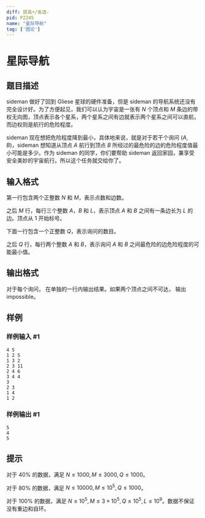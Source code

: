 ```yaml
---
diff: 提高+/省选-
pid: P2245
name: "星际导航"
tag: ['图论']
---
```

# 星际导航
## 题目描述

$\text{sideman}$ 做好了回到 $\text{Gliese}$ 星球的硬件准备，但是 $\text{sideman}$ 的导航系统还没有完全设计好。为了方便起见，我们可以认为宇宙是一张有 $N$ 个顶点和 $M$ 条边的带权无向图，顶点表示各个星系，两个星系之间有边就表示两个星系之间可以直航，而边权则是航行的危险程度。

$\text{sideman}$ 现在想把危险程度降到最小，具体地来说，就是对于若干个询问 $(A, B)$，$\text{sideman}$ 想知道从顶点 $A$ 航行到顶点 $B$ 所经过的最危险的边的危险程度值最小可能是多少。作为 $\text{sideman}$ 的同学，你们要帮助 $\text{sideman}$ 返回家园，兼享受安全美妙的宇宙航行。所以这个任务就交给你了。
## 输入格式

第一行包含两个正整数 $N$ 和 $M$，表示点数和边数。

之后 $M$ 行，每行三个整数 $A$，$B$ 和 $L$，表示顶点 $A$ 和 $B$ 之间有一条边长为 $L$ 的边。顶点从 $1$ 开始标号。

下面一行包含一个正整数 $Q$，表示询问的数目。

之后 $Q$ 行，每行两个整数 $A$ 和 $B$，表示询问 $A$ 和 $B$ 之间最危险的边危险程度的可能最小值。
## 输出格式

对于每个询问， 在单独的一行内输出结果。如果两个顶点之间不可达， 输出 $\text{impossible}$。
## 样例

### 样例输入 #1
```
4 5
1 2 5
1 3 2
2 3 11
2 4 6
3 4 4
3
2 3
1 4
1 2

```
### 样例输出 #1
```
5
4
5

```
## 提示

对于 $40\%$ 的数据，满足 $N \leq 1000, M \leq 3000, Q \leq 1000$。

对于 $80\%$ 的数据，满足 $N \leq 10000, M \leq 10^5, Q \leq 1000$。

对于 $100\%$ 的数据，满足 $N \leq 10^5, M \leq 3 \times 10^5, Q \leq 10^5, L \leq 10^9$。数据不保证没有重边和自环。
